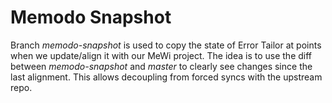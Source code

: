 # Memodo Snapshot

Branch *memodo-snapshot* is used to copy the state of Error Tailor at points when we update/align it with our MeWi project. The idea is to use the diff between *memodo-snapshot* and *master* to clearly see changes since the last alignment. This allows decoupling from forced syncs with the upstream repo. 
